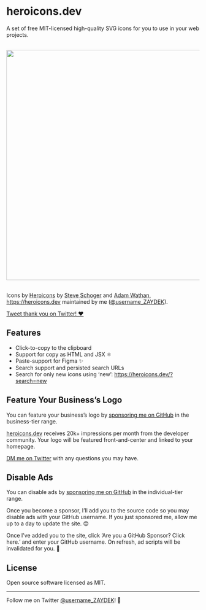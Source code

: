 # heroicons.dev

A set of free MIT-licensed high-quality SVG icons for you to use in your web projects.

<br>
<div align="center">
	<img src="https://heroicons.dev/social.png" width="600">
</div>
<br>

Icons by [Heroicons](https://github.com/refactoringui/heroicons) by [Steve Schoger](https://twitter.com/steveschoger) and [Adam Wathan](https://twitter.com/adamwathan), https://heroicons.dev maintained by me ([@username_ZAYDEK](https://twitter.com/username_ZAYDEK)).

[Tweet thank you on Twitter! ❤️](https://twitter.com/intent/tweet?text=Thanks%20@steveschoger,%20@adamwathan,%20and%20@username_ZAYDEK%20for%20Heroicons!%20%F0%9F%A4%A9&url=https://heroicons.dev)

## Features

- Click-to-copy to the clipboard
- Support for copy as HTML and JSX ⚛️
- Paste-support for Figma ✨
- Search support and persisted search URLs
- Search for only new icons using ‘new’: https://heroicons.dev/?search=new

## Feature Your Business’s Logo

You can feature your business’s logo by [sponsoring me on GitHub](https://github.com/sponsors/codex-zaydek) in the business-tier range.

[heroicons.dev](https://heroicons.dev) receives 20k+ impressions per month from the developer community. Your logo will be featured front-and-center and linked to your homepage.

[DM me on Twitter](https://twitter.com/messages/compose?recipient_id=899350210064687105) with any questions you may have.

## Disable Ads

You can disable ads by [sponsoring me on GitHub](https://github.com/sponsors/codex-zaydek) in the individual-tier range.

Once you become a sponsor, I’ll add you to the source code so you may disable ads with your GitHub username. If you just sponsored me, allow me up to a day to update the site. 😊

Once I’ve added you to the site, click ‘Are you a GitHub Sponsor? Click here.’ and enter your GitHub username. On refresh, ad scripts will be invalidated for you. 🤗

<!--

## Links

- [Open in GitHub](https://www.figma.com/file/vfjBXrSSOCgmVEX5fdvV4L)
- [Open in Figma](https://www.figma.com/file/vfjBXrSSOCgmVEX5fdvV4L)
- [Tweet thank you on Twitter!](https://twitter.com/intent/tweet?text=Thanks%20@steveschoger,%20@adamwathan,%20and%20@username_ZAYDEK%20for%20Heroicons!%20%F0%9F%A4%A9&url=https://heroicons.dev)
- [Sponsor **@codex-zaydek**!](https://github.com/sponsors/codex-zaydek)

-->

## License

Open source software licensed as MIT.

---

Follow me on Twitter [@username_ZAYDEK](https://twitter.com/username_ZAYDEK)! 🖖
